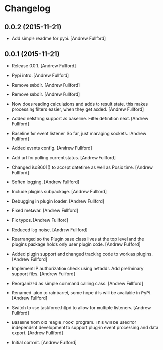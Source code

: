 Changelog
=========

0.0.2 (2015-11-21)
------------------

- Add simple readme for pypi. [Andrew Fullford]

0.0.1 (2015-11-21)
------------------

- Release 0.0.1. [Andrew Fullford]

- Pypi intro. [Andrew Fullford]

- Remove subdir. [Andrew Fullford]

- Remove subdir. [Andrew Fullford]

- Now does reading calculations and adds to result state.  this makes
  processing filters easier, when they get added. [Andrew Fullford]

- Added netstring support as baseline.  Filter definition next. [Andrew
  Fullford]

- Baseline for event listener.  So far, just managing sockets. [Andrew
  Fullford]

- Added events config. [Andrew Fullford]

- Add url for polling current status. [Andrew Fullford]

- Changed iso8601() to accept datetime as well as Posix time. [Andrew
  Fullford]

- Soften logging. [Andrew Fullford]

- Include plugins subpackage. [Andrew Fullford]

- Debugging in plugin loader. [Andrew Fullford]

- Fixed metavar. [Andrew Fullford]

- Fix typos. [Andrew Fullford]

- Reduced log noise. [Andrew Fullford]

- Rearranged so the Plugin base class lives at the top level and the
  plugins package holds only user plugin code. [Andrew Fullford]

- Added plugin support and changed tracking code to work as plugins.
  [Andrew Fullford]

- Implement IP authorization check using netaddr. Add preliminary
  support files. [Andrew Fullford]

- Reorganized as simple command calling class. [Andrew Fullford]

- Renamed talon to rainbarrel, some hope this will be available in PyPI.
  [Andrew Fullford]

- Switch to use taskforce.httpd to allow for multiple listeners. [Andrew
  Fullford]

- Baseline from old 'eagle_hook' program.  This will be used for
  independent development to support plug-in event processing and data
  export. [Andrew Fullford]

- Initial commit. [Andrew Fullford]


